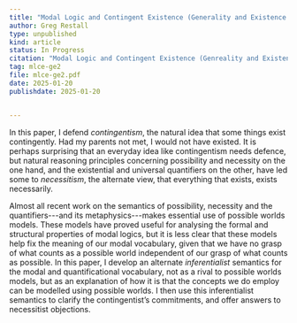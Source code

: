 ```yaml
---
title: "Modal Logic and Contingent Existence (Generality and Existence 2)"
author: Greg Restall
type: unpublished
kind: article
status: In Progress
citation: "Modal Logic and Contingent Existence (Genreality and Existence 2), article in progress for <em>Australasian Philosophical Review</em>"
tag: mlce-ge2 
file: mlce-ge2.pdf
date: 2025-01-20 
publishdate: 2025-01-20 


---
```

In this paper, I defend *contingentism*, the natural idea that some things exist
contingently. Had my parents not met, I would not have existed. It is perhaps
surprising that an everyday idea like contingentism needs defence, but natural
reasoning principles concerning possibility and necessity on the one hand, and
the existential and universal quantifiers on the other, have led some to
*necessitism*, the alternate view, that everything that exists, exists necessarily. 

Almost all recent work on the semantics of possibility, necessity and the
quantifiers---and its metaphysics---makes essential use of possible worlds
models. These models have proved useful for analysing the formal and structural
properties of modal logics, but it is less clear that these models help fix the
meaning of our modal vocabulary, given that we have no grasp of what counts as
a possible world independent of our grasp of what counts as possible. In this
paper, I develop an alternate *inferentialist* semantics for the modal and
quantificational vocabulary, not as a rival to possible worlds models, but as
an explanation of how it is that the concepts we do employ can be modelled
using possible worlds. I then use this inferentialist semantics to clarify the
contingentist’s commitments, and offer answers to necessitist objections.



